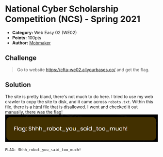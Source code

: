 # National Cyber Scholarship Competition (NCS) - Spring 2021

* **Category:** Web Easy 02 (WE02)
* **Points:** 100pts
* **Author:** [Mobmaker](https://github.com/Mobmaker55)

## Challenge

> Go to website https://cfta-we02.allyourbases.co/ and get the flag.
## Solution
The site is pretty bland, there's not much to do here. 
I tried to use my web crawler to copy the site to disk, and it came across `robots.txt`.
Within this file, there is a [html](https://cfta-we02.allyourbases.co/4ext6b6.html) file that is disallowed. 
I went and checked it out manually, there was the flag!\
![](../images/talkingrobot.PNG)

```
FLAG: Shhh_robot_you_said_too_much!
```